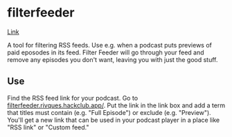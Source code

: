 # filterfeeder
[Link](https://filterfeeder.rivques.hackclub.app/)

A tool for filtering RSS feeds. Use e.g. when a podcast puts previews of paid eposodes in its feed. Filter Feeder will go through your feed and remove any episodes you don't want, leaving you with just the good stuff.
## Use
Find the RSS feed link for your podcast. Go to [filterfeeder.rivques.hackclub.app/](https://filterfeeder.rivques.hackclub.app/). Put the link in the link box and add a term that titles must contain (e.g. "Full Episode") or exclude (e.g. "Preview"). You'll get a new link that can be used in your podcast player in a place like "RSS link" or "Custom feed."
